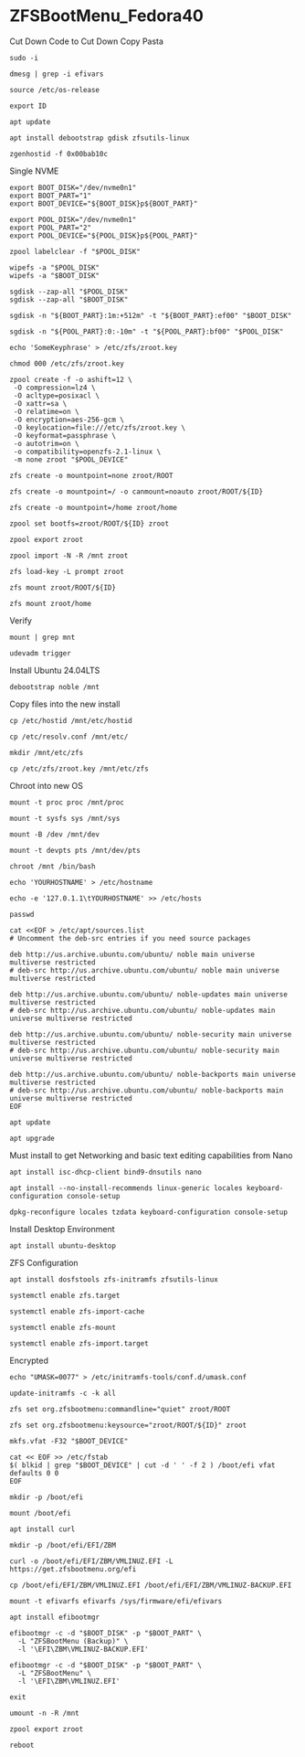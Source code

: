 # ZFSBootMenu_Fedora40

Cut Down Code to Cut Down Copy Pasta
```
sudo -i
```
```
dmesg | grep -i efivars
```
```
source /etc/os-release
```
```
export ID
```
```
apt update
```
```
apt install debootstrap gdisk zfsutils-linux
```
```
zgenhostid -f 0x00bab10c
```
Single NVME
```
export BOOT_DISK="/dev/nvme0n1"
export BOOT_PART="1"
export BOOT_DEVICE="${BOOT_DISK}p${BOOT_PART}"
```
```
export POOL_DISK="/dev/nvme0n1"
export POOL_PART="2"
export POOL_DEVICE="${POOL_DISK}p${POOL_PART}"
```
```
zpool labelclear -f "$POOL_DISK"

wipefs -a "$POOL_DISK"
wipefs -a "$BOOT_DISK"

sgdisk --zap-all "$POOL_DISK"
sgdisk --zap-all "$BOOT_DISK"
```
```
sgdisk -n "${BOOT_PART}:1m:+512m" -t "${BOOT_PART}:ef00" "$BOOT_DISK"
```
```
sgdisk -n "${POOL_PART}:0:-10m" -t "${POOL_PART}:bf00" "$POOL_DISK"
```
```
echo 'SomeKeyphrase' > /etc/zfs/zroot.key
```
```
chmod 000 /etc/zfs/zroot.key
```
```
zpool create -f -o ashift=12 \
 -O compression=lz4 \
 -O acltype=posixacl \
 -O xattr=sa \
 -O relatime=on \
 -O encryption=aes-256-gcm \
 -O keylocation=file:///etc/zfs/zroot.key \
 -O keyformat=passphrase \
 -o autotrim=on \
 -o compatibility=openzfs-2.1-linux \
 -m none zroot "$POOL_DEVICE"
```
```
zfs create -o mountpoint=none zroot/ROOT
```
```
zfs create -o mountpoint=/ -o canmount=noauto zroot/ROOT/${ID}
```
```
zfs create -o mountpoint=/home zroot/home
```
```
zpool set bootfs=zroot/ROOT/${ID} zroot
```
```
zpool export zroot
```
```
zpool import -N -R /mnt zroot
```
```
zfs load-key -L prompt zroot
```
```
zfs mount zroot/ROOT/${ID}
```
```
zfs mount zroot/home
```
Verify
```
mount | grep mnt
```
```
udevadm trigger
```
Install Ubuntu 24.04LTS
```
debootstrap noble /mnt
```
Copy files into the new install
```
cp /etc/hostid /mnt/etc/hostid
```
```
cp /etc/resolv.conf /mnt/etc/
```
```
mkdir /mnt/etc/zfs
```
```
cp /etc/zfs/zroot.key /mnt/etc/zfs
```
Chroot into new OS
```
mount -t proc proc /mnt/proc
```
```
mount -t sysfs sys /mnt/sys
```
```
mount -B /dev /mnt/dev
```
```
mount -t devpts pts /mnt/dev/pts
```
```
chroot /mnt /bin/bash
```
```
echo 'YOURHOSTNAME' > /etc/hostname
```
```
echo -e '127.0.1.1\tYOURHOSTNAME' >> /etc/hosts
```
```
passwd
```
```
cat <<EOF > /etc/apt/sources.list
# Uncomment the deb-src entries if you need source packages

deb http://us.archive.ubuntu.com/ubuntu/ noble main universe multiverse restricted 
# deb-src http://us.archive.ubuntu.com/ubuntu/ noble main universe multiverse restricted

deb http://us.archive.ubuntu.com/ubuntu/ noble-updates main universe multiverse restricted
# deb-src http://us.archive.ubuntu.com/ubuntu/ noble-updates main universe multiverse restricted

deb http://us.archive.ubuntu.com/ubuntu/ noble-security main universe multiverse restricted
# deb-src http://us.archive.ubuntu.com/ubuntu/ noble-security main universe multiverse restricted

deb http://us.archive.ubuntu.com/ubuntu/ noble-backports main universe multiverse restricted
# deb-src http://us.archive.ubuntu.com/ubuntu/ noble-backports main universe multiverse restricted
EOF
```
```
apt update
```
```
apt upgrade
```
Must install to get Networking and basic text editing capabilities from Nano
```
apt install isc-dhcp-client bind9-dnsutils nano
```
```
apt install --no-install-recommends linux-generic locales keyboard-configuration console-setup
```
```
dpkg-reconfigure locales tzdata keyboard-configuration console-setup
```
Install Desktop Environment
```
apt install ubuntu-desktop
```
ZFS Configuration
```
apt install dosfstools zfs-initramfs zfsutils-linux
```
```
systemctl enable zfs.target
```
```
systemctl enable zfs-import-cache
```
```
systemctl enable zfs-mount
```
```
systemctl enable zfs-import.target
```
Encrypted
```
echo "UMASK=0077" > /etc/initramfs-tools/conf.d/umask.conf
```
```
update-initramfs -c -k all
```
```
zfs set org.zfsbootmenu:commandline="quiet" zroot/ROOT
```
```
zfs set org.zfsbootmenu:keysource="zroot/ROOT/${ID}" zroot
```
```
mkfs.vfat -F32 "$BOOT_DEVICE"
```
```
cat << EOF >> /etc/fstab
$( blkid | grep "$BOOT_DEVICE" | cut -d ' ' -f 2 ) /boot/efi vfat defaults 0 0
EOF
```
```
mkdir -p /boot/efi
```
```
mount /boot/efi
```
```
apt install curl
```
```
mkdir -p /boot/efi/EFI/ZBM
```
```
curl -o /boot/efi/EFI/ZBM/VMLINUZ.EFI -L https://get.zfsbootmenu.org/efi
```
```
cp /boot/efi/EFI/ZBM/VMLINUZ.EFI /boot/efi/EFI/ZBM/VMLINUZ-BACKUP.EFI
```
```
mount -t efivarfs efivarfs /sys/firmware/efi/efivars
```
```
apt install efibootmgr
```
```
efibootmgr -c -d "$BOOT_DISK" -p "$BOOT_PART" \
  -L "ZFSBootMenu (Backup)" \
  -l '\EFI\ZBM\VMLINUZ-BACKUP.EFI'
```
```
efibootmgr -c -d "$BOOT_DISK" -p "$BOOT_PART" \
  -L "ZFSBootMenu" \
  -l '\EFI\ZBM\VMLINUZ.EFI'
```
```
exit
```
```
umount -n -R /mnt
```
```
zpool export zroot
```
```
reboot
```


